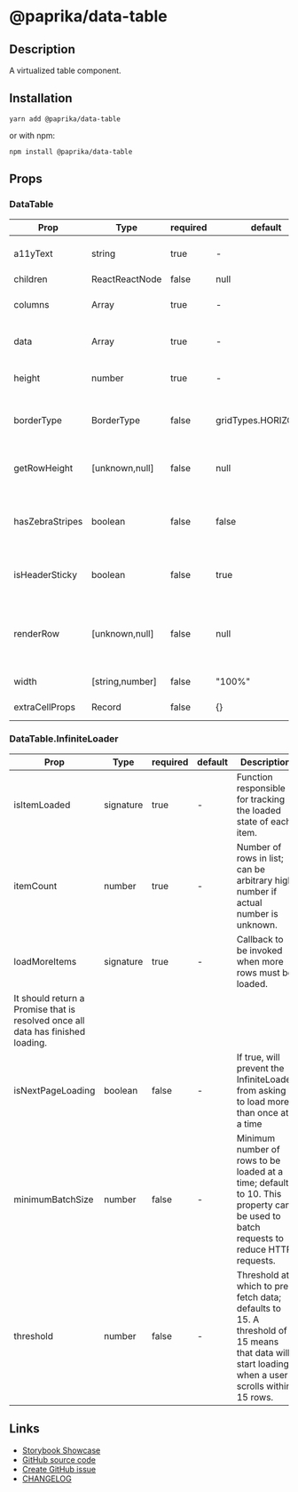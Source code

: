 <!-- start: Autogenerated - do not modify -->

# @paprika/data-table

## Description

A virtualized table component.

## Installation

```
yarn add @paprika/data-table
```

or with npm:

```
npm install @paprika/data-table
```

## Props

### DataTable

| Prop            | Type            | required | default              | Description                                                      |
| --------------- | --------------- | -------- | -------------------- | ---------------------------------------------------------------- |
| a11yText        | string          | true     | -                    | Accessible description of the table                              |
| children        | ReactReactNode  | false    | null                 |                                                                  |
| columns         | Array           | true     | -                    | Array of column definition                                       |
| data            | Array           | true     | -                    | Array of data to be stored in the table                          |
| height          | number          | true     | -                    | The height of the table in px                                    |
| borderType      | BorderType      | false    | gridTypes.HORIZONTAL | Define the look for borders in the table                         |
| getRowHeight    | [unknown,null]  | false    | null                 | Function to return the row height for each row                   |
| hasZebraStripes | boolean         | false    | false                | Add an alternating background on the table rows                  |
| isHeaderSticky  | boolean         | false    | true                 | If the entire table header is sticky or not                      |
| renderRow       | [unknown,null]  | false    | null                 | Override the table Column configuration for some particular rows |
| width           | [string,number] | false    | "100%"               | The width of the table                                           |
| extraCellProps  | Record          | false    | {}                   | Experimental prop                                                |

### DataTable.InfiniteLoader

| Prop                                                                            | Type      | required | default | Description                                                                                                                                    |
| ------------------------------------------------------------------------------- | --------- | -------- | ------- | ---------------------------------------------------------------------------------------------------------------------------------------------- |
| isItemLoaded                                                                    | signature | true     | -       | Function responsible for tracking the loaded state of each item.                                                                               |
| itemCount                                                                       | number    | true     | -       | Number of rows in list; can be arbitrary high number if actual number is unknown.                                                              |
| loadMoreItems                                                                   | signature | true     | -       | Callback to be invoked when more rows must be loaded.                                                                                          |
| It should return a Promise that is resolved once all data has finished loading. |
| isNextPageLoading                                                               | boolean   | false    | -       | If true, will prevent the InfiniteLoader from asking to load more than once at a time                                                          |
| minimumBatchSize                                                                | number    | false    | -       | Minimum number of rows to be loaded at a time; defaults to 10. This property can be used to batch requests to reduce HTTP requests.            |
| threshold                                                                       | number    | false    | -       | Threshold at which to pre-fetch data; defaults to 15. A threshold of 15 means that data will start loading when a user scrolls within 15 rows. |

<!-- end: Autogenerated - do not modify -->
<!-- content -->

<!-- eoContent -->

## Links

- [Storybook Showcase](https://paprika.highbond.com/?path=/story/table-datatable--showcase)
- [GitHub source code](https://github.com/acl-services/paprika/tree/master/packages/DataTable/src)
- [Create GitHub issue](https://github.com/acl-services/paprika/issues/new?label=[]&title=@paprika/data-table%20[help]:%20your%20short%20description&body=%0A%23%20Help%20wanted%0A%0A%23%23%20Please%20write%20your%20question.%0A*A%20clear%20and%20concise%20description%20of%20what%20the%20question%20is*%0A%0A%23%23%20Additional%20context%0A*Add%20any%20other%20context%20or%20screenshots%20about%20your%20question%20here.*%0A)
- [CHANGELOG](https://github.com/acl-services/paprika/tree/master/packages/DataTable/CHANGELOG.md)
